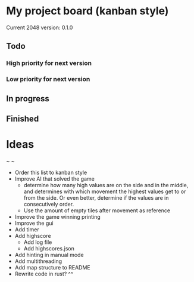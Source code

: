 # My project board (kanban style)
Current 2048 version: 0.1.0

## Todo
### High priority for next version

### Low priority for next version

## In progress

## Finished

# Ideas
~
~



- Order this list to kanban style
- Improve AI that solved the game
    - determine how many high values are on the side and in the middle, and determines with which movement the highest values get to or from the side. Or even better, determine if the values are in consecutively order.
    - Use the amount of empty tiles after movement as reference
- Improve the game winning printing
- Improve the gui
- Add timer
- Add highscore
    - Add log file
    - Add highscores.json
- Add hinting in manual mode
- Add multithreading
- Add map structure to README
- Rewrite code in rust? ^^

